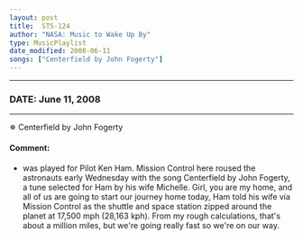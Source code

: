 ```yaml
---
layout: post
title:  STS-124
author: "NASA: Music to Wake Up By"
type: MusicPlaylist
date_modified: 2008-06-11
songs: ["Centerfield by John Fogerty"]
---
```


----
### DATE: June 11, 2008
----
✵ Centerfield by John Fogerty

#### Comment:
* was played for Pilot Ken Ham. Mission Control here roused the astronauts early Wednesday with the song Centerfield by John Fogerty, a tune selected for Ham by his wife Michelle. Girl, you are my home, and all of us are going to start our journey home today, Ham told his wife via Mission Control as the shuttle and space station zipped around the planet at 17,500 mph (28,163 kph). From my rough calculations, that's about a million miles, but we're going really fast so we're on our way.



<br/>
<center>
	<a target="_blank"
	   href="https://twitter.com/intent/tweet?hashtags=Space,NASA,Playlist,NASAWakeupCalls,SpaceProgram&text={{ page.author}}, '{{ page.songs.first }}' {{ page.title }}, {{ page.date | date: '%B %d, %Y' }}. {{ site.url }}{{ page.url }} @nasawakeupcalls">
	   <i class="fab fa-twitter" alt="Tweet this page" style="font-size: 1.3em;"></i>
	</a>
	&nbsp; 	<i class="fas fa-user-astronaut" style="font-size: 1.5em;"></i> &nbsp;
    <a type="amzn" search="'Centerfield by John Fogerty'" category="popular music">
        <i class="fab fa-amazon" style="font-size: 1.3em;"></i>
    </a>
</center>
